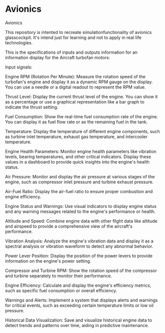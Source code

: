 # Avionics
Avionics

This repository is intented to recreate simulationfunctionality of avionics glasscockpit.
It's intend just for learning and not to apply in real life technologies.



This is the specifications of inputs and outputs information for an information display for the Aircraft turbofan motors:


Input signals:

Engine RPM (Rotation Per Minute): Measure the rotation speed of the turbofan's engine and display it as a dynamic RPM gauge on the display. You can use a needle or a digital readout to represent the RPM value.

Thrust Level: Display the current thrust level of the engine. You can show it as a percentage or use a graphical representation like a bar graph to indicate the thrust setting.

Fuel Consumption: Show the real-time fuel consumption rate of the engine. You can display it as fuel flow rate or as the remaining fuel in the tank.

Temperature: Display the temperature of different engine components, such as turbine inlet temperature, exhaust gas temperature, and intercooler temperature.

Engine Health Parameters: Monitor engine health parameters like vibration levels, bearing temperatures, and other critical indicators. Display these values in a dashboard to provide quick insights into the engine's health status.

Air Pressure: Monitor and display the air pressure at various stages of the engine, such as compressor inlet pressure and turbine exhaust pressure.

Air-Fuel Ratio: Display the air-fuel ratio to ensure proper combustion and engine efficiency.

Engine Status and Warnings: Use visual indicators to display engine status and any warning messages related to the engine's performance or health.

Altitude and Speed: Combine engine data with other flight data like altitude and airspeed to provide a comprehensive view of the aircraft's performance.

Vibration Analysis: Analyze the engine's vibration data and display it as a spectral analysis or vibration waveform to detect any abnormal behavior.

Power Lever Position: Display the position of the power levers to provide information on the engine's power setting.

Compressor and Turbine RPM: Show the rotation speed of the compressor and turbine separately to monitor their performance.

Engine Efficiency: Calculate and display the engine's efficiency metrics, such as specific fuel consumption or overall efficiency.

Warnings and Alerts: Implement a system that displays alerts and warnings for critical events, such as exceeding certain temperature limits or low oil pressure.

Historical Data Visualization: Save and visualize historical engine data to detect trends and patterns over time, aiding in predictive maintenance.
